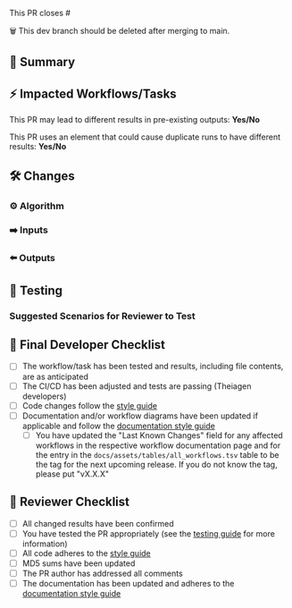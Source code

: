 <!--
Thank you for contributing to Theiagen's Public Health Bioinformatics repository! 

Please ensure your contributions are formatted following our style guide, which can be found here: <https://theiagen.github.io/public_health_bioinformatics/latest/contributing/code_contribution/>.

As you create the PR, please provide any necessary information as suggested in the comments that will help us test your PR.
-->

<!-- Indicate the issue number if applicable; otherwise, delete -->
This PR closes #

🗑️ This dev branch should <NOT> be deleted after merging to main.

## :brain: Summary
<!-- Please summarize what this PR does -->

## :zap: Impacted Workflows/Tasks
<!-- Please list what workflows and/or tasks are impacted by this change -->

This PR may lead to different results in pre-existing outputs: **Yes/No**

This PR uses an element that could cause duplicate runs to have different results: **Yes/No**
<!-- This may be due to using a live database or stochastic data processing. If yes, please describe. -->

## :hammer_and_wrench: Changes
<!-- Describe your changes. -->

### :gear: Algorithm
<!-- Have any changes been made to the algorithm or processing changes under the hood? This can include any changes to the task/workflow algorithm; Docker, software, or database versions; compute resources; etc. If so, please explain. -->

### ➡️ Inputs
<!-- Have any inputs been added or altered? If so, list out the changes. -->

### ⬅️ Outputs
<!-- Have any outputs been added or altered? If so, list out the changes. -->

## :test_tube: Testing
<!-- Please describe how you tested this PR. -->

### Suggested Scenarios for Reviewer to Test
<!-- Please list any potential scenarios that the reviewer should test, including edge cases or data types -->

## :microscope: Final Developer Checklist
<!-- Please mark boxes [X] -->
- [ ] The workflow/task has been tested and results, including file contents, are as anticipated
- [ ] The CI/CD has been adjusted and tests are passing (Theiagen developers)
- [ ] Code changes follow the [style guide](https://theiagen.github.io/public_health_bioinformatics/main/contributing/code_contribution/)
- [ ] Documentation and/or workflow diagrams have been updated if applicable and follow the [documentation style guide](https://theiagen.github.io/public_health_bioinformatics/main/contributing/doc_contribution/)
  - [ ] You have updated the "Last Known Changes" field for any affected workflows in the respective workflow documentation page and for the entry in the `docs/assets/tables/all_workflows.tsv` table to be the tag for the next upcoming release. If you do not know the tag, please put "vX.X.X"

## 🎯 Reviewer Checklist
<!--  Indicate NA when not applicable  -->
- [ ] All changed results have been confirmed
- [ ] You have tested the PR appropriately (see the [testing guide](https://theiagen.notion.site/PR-Testing-Guide-Determining-Appropriate-Levels-of-Testing-4764e98a6aeb460185039c0896714590) for more information)
- [ ] All code adheres to the [style guide](https://theiagen.github.io/public_health_bioinformatics/main/contributing/code_contribution/)
- [ ] MD5 sums have been updated
- [ ] The PR author has addressed all comments
- [ ] The documentation has been updated and adheres to the [documentation style guide](https://theiagen.github.io/public_health_bioinformatics/main/contributing/doc_contribution/)
